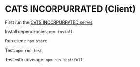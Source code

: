 # CATS INCORPURRATED (Client)

First run the [CATS INCORPURRATED server](https://github.com/Pellin/cats-incorpurrated-server)<br>

Install dependencies: ```npm install```<br>

Run client: ```npm start```<br>

Test: ```npm run test``` <br>

Test with coverage: ```npm run test:full```